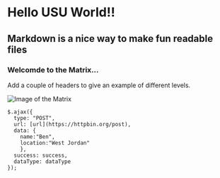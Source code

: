 # Hello USU World!!

## Markdown is a nice way to make fun readable files

### Welcomde to the Matrix...


Add a couple of headers to give an example of different levels.

![Image of the Matrix](https://media.wired.com/photos/5ca648a330f00e47fd82ae77/master/w_2560%2Cc_limit/Culture_Matrix_Code_corridor.jpg)

```
$.ajax({
  type: "POST",
  url: [url](https://httpbin.org/post),
  data: {
    name:"Ben",
    location:"West Jordan"
    },
  success: success,
  dataType: dataType
});
```
